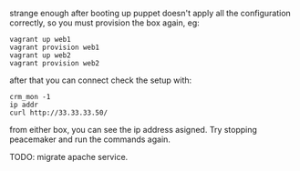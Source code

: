 strange enough after booting up puppet doesn't apply all the configuration correctly,
so you must provision the box again, eg:

```
vagrant up web1
vagrant provision web1
vagrant up web2
vagrant provision web2
```

after that you can connect check the setup with:

```
crm_mon -1
ip addr
curl http://33.33.33.50/
```

from either box, you can see the ip address asigned. Try stopping peacemaker and run the commands again.

TODO: migrate apache service.
